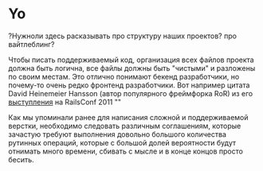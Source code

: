 # Yo

?Нужноли здесь расказывать про структуру наших проектов? про вайтлеблинг?

Чтобы писать поддерживаемый код, организация всех файлов проекта должна быть логична, все файлы должны быть "чистыми" и разложены по своим местам. Это отлично понимают бекенд разработчики, но почему-то очень редко фронтенд разработчики.
Вот например цитата David Heinemeier Hansson (автор популярного фреймфорка RoR) из его [выступления](http://www.rubyinside.com/dhh-keynote-streaming-live-from-railsconf-2011-right-here-right-now-4769.html) на RailsConf 2011 ""


Как мы упоминали ранее для написания сложной и поддерживаемой верстки, необходимо следовать различным соглашениям, которые зачастую требуют выполнения довольно большого количества рутинных операций, которые с большой долей вероятности будут отнимать много времени, сбивать с мысле и в конце концов просто бесить.

